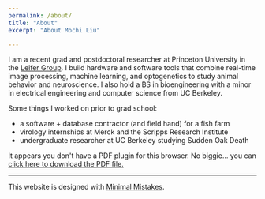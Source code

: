 ```yaml
---
permalink: /about/
title: "About"
excerpt: "About Mochi Liu"

---
```

I am a recent grad and postdoctoral researcher at Princeton University in the [Leifer Group](http://leiferlab.princeton.edu/). I build hardware and software tools that combine real-time image processing, machine learning, and optogenetics to study animal behavior and neuroscience. I also hold a BS in bioengineering with a minor in electrical engineering and computer science from UC Berkeley.

Some things I worked on prior to grad school:
- a software + database contractor (and field hand) for a fish farm 
- virology internships at Merck and the Scripps Research Institute
- undergraduate researcher at UC Berkeley studying Sudden Oak Death

<object data="https://mochiliu.github.io/assets/CV.pdf" type="application/pdf" width="100%" height="800px"> 
  <p>It appears you don't have a PDF plugin for this browser.
   No biggie... you can <a href="resume.pdf">click here to
  download the PDF file.</a></p>  
</object>

---
This website is designed with [Minimal Mistakes](https://mmistakes.github.io/minimal-mistakes/).
